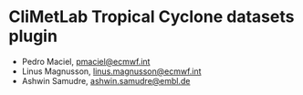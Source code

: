 # CliMetLab Tropical Cyclone datasets plugin

* Pedro Maciel, pmaciel@ecmwf.int
* Linus Magnusson, linus.magnusson@ecmwf.int
* Ashwin Samudre, ashwin.samudre@embl.de 

